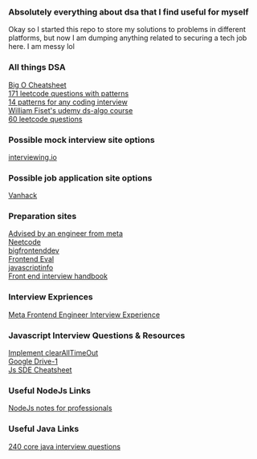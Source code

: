 ### Absolutely everything about dsa that I find useful for myself

Okay so I started this repo to store my solutions to problems in different platforms, but now I am dumping anything related to securing a tech job here. I am messy lol

### All things DSA
<a target="_blank" href="https://www.bigocheatsheet.com/"> Big O Cheatsheet </a>
<br/>
<a target="_blank" href="https://seanprashad.com/leetcode-patterns/">171 leetcode questions with patterns </a> 
<br/>
<a target="_blank" href="https://hackernoon.com/14-patterns-to-ace-any-coding-interview-question-c5bb3357f6ed"> 14 patterns for any coding interview </a>
<br/>
<a target="_blank" href="https://www.udemy.com/course/introduction-to-data-structures/">William Fiset's udemy ds-algo course </a>
<br/>
<a target="_blank" href="https://docs.google.com/spreadsheets/d/1Y98QKaYPazWImEt1nA_ocpGNJ-yQjH1FAsVQhUQ7OTw/edit#gid=0" target="_blank">60 leetcode questions</a>

### Possible mock interview site options

<a target="_blank" href="https://interviewing.io/">interviewing.io</a>

### Possible job application site options

<a target="_blank" href="https://vanhack.com/candidates">Vanhack</a>

### Preparation sites

<a target="_blank" href="https://www.techinterviewhandbook.org/introduction/">Advised by an engineer from meta </a>
<br/>
<a target="_blank" href="https://neetcode.io/">Neetcode</a>
<br/>
<a target="_blank" href="https://bigfrontend.dev/">bigfrontenddev</a>
<br/>
<a href="https://frontendeval.com/">Frontend Eval</a>
<br/>
<a target="_blank" href="https://javascript.info/">javascriptinfo</a>
<br/>
<a href="https://www.frontendinterviewhandbook.com/">Front end interview handbook<a/>

### Interview Expriences

<a target="_blank" href="https://igotanoffer.com/blogs/tech/facebook-front-end-engineer-interview"> Meta Frontend Engineer Interview Experience </a>

### Javascript Interview Questions & Resources

<a target="_blank" href="https://learnersbucket.com/examples/interview/implement-clearalltimeout-in-javascript/">Implement clearAllTimeOut </a>
<br/>
<a target="_blank" href="https://drive.google.com/drive/folders/1h4fJRe85Q8QQk0ROFJP_SwOUaYn723QR">Google Drive-1</a>
<br/>
  <a href="https://learnersbucket.com/javascript-sde-cheat-sheet/">Js SDE Cheatsheet</a>

### Useful NodeJs Links
<a target="_blank" href="https://drive.google.com/file/d/1wDmmID08vmq3y9SREuGqe2qOpcJ7__NV/view?usp=sharing"> NodeJs notes for professionals </a>

### Useful Java Links

<a target="_blank" href="https://drive.google.com/file/d/1_gRCMyVSRznJT6GH92sJYwUgxF51F7ZR/view?usp=sharing"> 240 core java interview questions </a>


